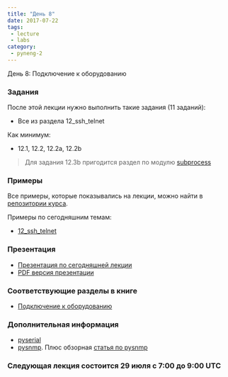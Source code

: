 ```yaml
---
title: "День 8"
date: 2017-07-22
tags:
 - lecture
 - labs
category:
 - pyneng-2
---
```


День 8: Подключение к оборудованию

### Задания

После этой лекции нужно выполнить такие задания (11 заданий):

* Все из раздела 12_ssh_telnet

Как минимум:

* 12.1, 12.2, 12.2a, 12.2b

> Для задания 12.3b пригодится раздел по модулю [subprocess](https://natenka.gitbooks.io/pyneng/content/book/16_additional_info/useful_modules/subprocess.html)

### Примеры

Все примеры, которые показывались на лекции, можно найти в [репозитории курса](https://github.com/pyneng/pyneng-online-jun-jul-2017).

Примеры по сегодняшним темам:

* [12_ssh_telnet](https://github.com/pyneng/pyneng-online-jun-jul-2017/tree/master/examples/12_ssh_telnet)

### Презентация

* [Презентация по сегодняшней лекции](https://gitpitch.com/natenka/pyneng-slides/py3-ssh-telnet)
* [PDF версия презентации](https://github.com/pyneng/pyneng-online-jun-jul-2017/blob/master/presentations/08_Day8_ssh_telnet.pdf)


### Соответствующие разделы в книге

* [Подключение к оборудованию](https://natenka.gitbooks.io/pyneng/content/v/python3.6/book/12_ssh_telnet/)

### Дополнительная информация

* [pyserial](https://pythonhosted.org/pyserial/)
* [pysnmp](http://pysnmp.sourceforge.net/). Плюс обзорная [статья по pysnmp](https://pynet.twb-tech.com/blog/snmp/python-snmp-intro.html)

### Следующая лекция состоится 29 июля с 7:00 до 9:00 UTC

